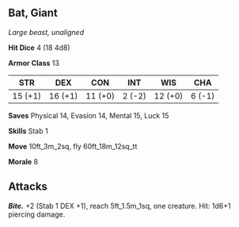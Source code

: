 ## Bat, Giant

*Large beast, unaligned*

**Hit Dice** 4 (18 4d8)

**Armor Class** 13

| STR     | DEX     | CON     | INT     | WIS     | CHA     |
|---------|---------|---------|---------|---------|---------|
| 15 (+1) | 16 (+1) | 11 (+0) |  2 (-2) | 12 (+0) |  6 (-1) |

**Saves** Physical 14, Evasion 14, Mental 15, Luck 15

**Skills** Stab 1

**Move** 10ft_3m_2sq, fly 60ft_18m_12sq_tt

**Morale** 8

## Attacks

***Bite.*** +2 (Stab 1 DEX +1), reach 5ft_1.5m_1sq, one creature. Hit: 1d6+1 piercing damage.

